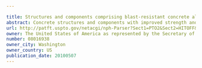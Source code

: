 ```yaml
---

title: Structures and components comprising blast-resistant concrete also suitable for limiting penetration of ballistic fragments
abstract: Concrete structures and components with improved strength and toughness. A uniform mix of first constituents comprises: cement of Blaine fineness of 280-360 m/kg; sand at a mass ratio of 0.75-1.25 of the cement; silica fume at a mass ratio of 0.15-0.4 of the cement; silica flour at a mass ratio of 0.15-0.3 of the cement; and microinclusions at a mass ratio up to 0.35 of the cement. This is then mixed with a blend of second constituents comprising a specified amount of an HRWRA and an amount of water at a mass ratio of 0.2-0.35 of the cement. This is mixed sufficiently to form a uniform cement-based paste to which an amount of macrofibers at a mass ratio of up to 0.35 of the cement is added to yield a uniform product. Nanoinclusions may be added to improve crack resistance and increase density.
url: http://patft.uspto.gov/netacgi/nph-Parser?Sect1=PTO2&Sect2=HITOFF&p=1&u=%2Fnetahtml%2FPTO%2Fsearch-adv.htm&r=1&f=G&l=50&d=PALL&S1=08016938&OS=08016938&RS=08016938
owner: The United States of America as represented by the Secretary of the Army
number: 08016938
owner_city: Washington
owner_country: US
publication_date: 20100507
---
```

